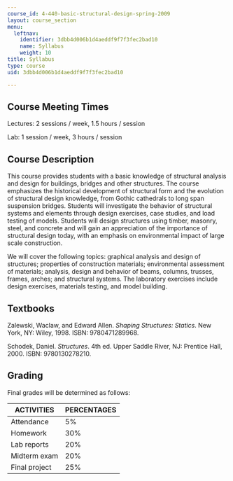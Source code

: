 ```yaml
---
course_id: 4-440-basic-structural-design-spring-2009
layout: course_section
menu:
  leftnav:
    identifier: 3dbb4d006b1d4aeddf9f7f3fec2bad10
    name: Syllabus
    weight: 10
title: Syllabus
type: course
uid: 3dbb4d006b1d4aeddf9f7f3fec2bad10

---
```


Course Meeting Times
--------------------

Lectures: 2 sessions / week, 1.5 hours / session

Lab: 1 session / week, 3 hours / session

Course Description
------------------

This course provides students with a basic knowledge of structural analysis and design for buildings, bridges and other structures. The course emphasizes the historical development of structural form and the evolution of structural design knowledge, from Gothic cathedrals to long span suspension bridges. Students will investigate the behavior of structural systems and elements through design exercises, case studies, and load testing of models. Students will design structures using timber, masonry, steel, and concrete and will gain an appreciation of the importance of structural design today, with an emphasis on environmental impact of large scale construction.

We will cover the following topics: graphical analysis and design of structures; properties of construction materials; environmental assessment of materials; analysis, design and behavior of beams, columns, trusses, frames, arches; and structural systems. The laboratory exercises include design exercises, materials testing, and model building.

Textbooks
---------

Zalewski, Waclaw, and Edward Allen. _Shaping Structures: Statics_. New York, NY: Wiley, 1998. ISBN: 9780471289968.

Schodek, Daniel. _Structures_. 4th ed. Upper Saddle River, NJ: Prentice Hall, 2000. ISBN: 9780130278210.

Grading
-------

Final grades will be determined as follows:

| ACTIVITIES | PERCENTAGES |
| --- | --- |
| Attendance | 5% |
| Homework | 30% |
| Lab reports | 20% |
| Midterm exam | 20% |
| Final project | 25%
